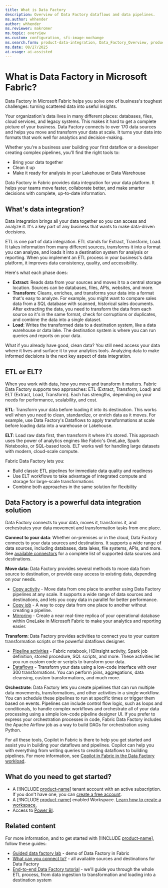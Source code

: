 ```yaml
---
title: What is Data Factory
description: Overview of Data Factory dataflows and data pipelines.
ms.author: whhender
author: whhender
ms.reviewer: makromer
ms.topic: overview
ms.custom: configuration, sfi-image-nochange
ms.search.form: product-data-integration, Data_Factory_Overview, product-data-factory
ms.date: 08/27/2025
ai-usage: ai-assisted
---
```


# What is Data Factory in Microsoft Fabric?

Data Factory in Microsoft Fabric helps you solve one of business's toughest challenges: turning scattered data into useful insights.

Your organization's data lives in many different places: databases, files, cloud services, and legacy systems. This makes it hard to get a complete picture of your business. Data Factory connects to over 170 data sources and helps you move and transform your data at scale. It turns your data into formats that work well for analytics and decision-making.

Whether you're a business user building your first dataflow or a developer creating complex pipelines, you'll find the right tools to:

- Bring your data together
- Clean it up
- Make it ready for analysis in your Lakehouse or Data Warehouse

Data Factory in Fabric provides data integration for your data platform. It helps your teams move faster, collaborate better, and make smarter decisions with complete, up-to-date information.

## What's data integration?

Data integration brings all your data together so you can access and analyze it. It's a key part of any business that wants to make data-driven decisions.

ETL is one part of data integration. ETL stands for Extract, Transform, Load. It takes information from many different sources, transforms it into a format you can analyze, and loads it into a destination system for analysis or reporting. When you implement an ETL process in your business's data platform, it improves data consistency, quality, and accessibility.

Here's what each phase does:

- **Extract**: Reads data from your sources and moves it to a central storage location. Sources can be databases, files, APIs, websites, and more.
- **Transform**: Cleans, enriches, and transforms your data into a format that's easy to analyze. For example, you might want to compare sales data from a SQL database with scanned, historical sales documents. After extracting the data, you need to transform the data from each source so it's in the same format, check for corruptions or duplicates, and combine the data into a single dataset.
- **Load**: Writes the transformed data to a destination system, like a data warehouse or data lake. The destination system is where you can run queries and reports on your data.

What if you already have good, clean data? You still need access your data where it lives and surface it to your analytics tools. Analyzing data to make informed decisions is the next key aspect of data integration.

## ETL or ELT?

When you work with data, how you move and transform it matters. Fabric Data Factory supports two approaches: ETL (Extract, Transform, Load) and ELT (Extract, Load, Transform). Each has strengths, depending on your needs for performance, scalability, and cost.

**ETL**: Transform your data before loading it into its destination. This works well when you need to clean, standardize, or enrich data as it moves. For example, use Data Factory's Dataflows to apply transformations at scale before loading data into a warehouse or Lakehouse.

**ELT**: Load raw data first, then transform it where it's stored. This approach uses the power of analytics engines like Fabric's OneLake, Spark Notebooks, or SQL-based tools. ELT works well for handling large datasets with modern, cloud-scale compute.

Fabric Data Factory lets you:

- Build classic ETL pipelines for immediate data quality and readiness
- Use ELT workflows to take advantage of integrated compute and storage for large-scale transformations
- Combine both approaches in the same solution for flexibility

## Data Factory is a powerful data integration solution

Data Factory connects to your data, moves it, transforms it, and orchestrates your data movement and transformation tasks from one place.

**Connect to your data**: Whether on-premises or in the cloud, Data Factory connects to your data sources and destinations. It supports a wide range of data sources, including databases, data lakes, file systems, APIs, and more. See [available connectors](connector-overview.md) for a complete list of supported data sources and destinations.

**Move data**: Data Factory provides several methods to move data from source to destination, or provide easy access to existing data, depending on your needs.

- [Copy activity](copy-data-activity.md) - Move data from one place to another using Data Factory pipelines at any scale. It supports a wide range of data sources and destinations, and lets you copy data in parallel for better performance.
- [Copy job](what-is-copy-job.md) - A way to copy data from one place to another without creating a pipeline.
- [Mirroring](/fabric/database/mirrored-database/overview) - Create a near real-time replica of your operational database within OneLake in Microsoft Fabric to make your analytics and reporting easier.

**Transform**: Data Factory provides activities to connect you to your custom transformation scripts or the powerful dataflows designer.

- [Pipeline activities](activity-overview.md#data-transformation-activities) - Fabric notebook, HDInsight activity, Spark job definition, stored procedure, SQL scripts, and more. These activities let you run custom code or scripts to transform your data.
- [Dataflows](dataflows-gen2-overview.md) - Transform your data using a low-code interface with over 300 transformations. You can perform joins, aggregations, data cleansing, custom transformations, and much more.

**Orchestrate**: Data Factory lets you create pipelines that can run multiple data movements, transformations, and other activities in a single workflow. You can schedule these pipelines to run at specific times or trigger them based on events. Pipelines can include control flow logic, such as loops and conditionals, to handle complex workflows and orchestrate all of your data processing using a simple low-code pipeline designer UI. If you prefer to express your orchestration processes in code, Fabric Data Factory includes the Apache Airflow job as a way to build DAGs for orchestration using Python.

For all these tools, Copilot in Fabric is there to help you get started and assist you in building your dataflows and pipelines. Copilot can help you with everything from writing queries to creating dataflows to building pipelines. For more information, see [Copilot in Fabric in the Data Factory workload](copilot-fabric-data-factory.md).

## What do you need to get started?

- A [!INCLUDE [product-name](../includes/product-name.md)] tenant account with an active subscription. If you don't have one, you can [create a free account](https://azure.microsoft.com/free/).
- A [!INCLUDE [product-name](../includes/product-name.md)] enabled Workspace. [Learn how to create a workspace.](../fundamentals/create-workspaces.md)
- Access to [Power BI](https://app.powerbi.com/).

## Related content

For more information, and to get started with [!INCLUDE [product-name](../includes/product-name.md)], follow these guides:

- [Guided data factory lab](https://regale.cloud/Microsoft/play/4344/fabric-data-factory#/0/0) - demo of Data Factory in Fabric
- [What can you connect to?](connector-overview.md) - all available sources and destinations for Data Factory
- [End-to-end Data Factory tutorial](tutorial-end-to-end-introduction.md) - we'll guide you through the whole ETL process, from data ingestion to transformation and loading into a destination system
